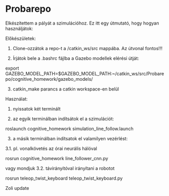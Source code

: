 # Probarepo
Elkészítettem a pályát a szimulációhoz. Ez itt egy útmutató, hogy hogyan használjátok:

Előkészületek:
1. Clone-ozzátok a repo-t a /catkin_ws/src mappába. Az útvonal fontos!!!

2. Írjátok bele a .bashrc fájlba a Gazebo modellek elérési útját: 

export GAZEBO_MODEL_PATH=$GAZEBO_MODEL_PATH:~/catkin_ws/src/Probarepo/cognitive_homework/gazebo_models/

3. catkin_make parancs a catkin workspace-en belül

Használat:
1. nyissatok két terminált

2. az egyik terminálban indítsátok el a szimulációt:

roslaunch cognitive_homework simulation_line_follow.launch

3. a másik terminálban indítsatok el valamilyen vezérlést:

3.1. pl. vonalkövetés az órai neurális hálóval

rosrun cognitive_homework line_follower_cnn.py

vagy mondjuk
3.2. távirányítóval irányítani a robotot

rosrun teleop_twist_keyboard teleop_twist_keyboard.py

Zoli update
